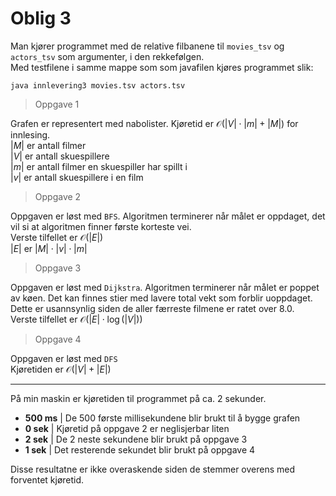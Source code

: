 # Oblig 3

Man kjører programmet med de relative filbanene til `movies_tsv` og `actors_tsv`
som argumenter, i den rekkefølgen.  
Med testfilene i samme mappe som som javafilen kjøres programmet slik:

~~~
java innlevering3 movies.tsv actors.tsv
~~~

> Oppgave 1

Grafen er representert med nabolister. Kjøretid er $\mathcal{O}(|V|\cdot |m| + |M|)$ for innlesing.  
$|M|$ er antall filmer  
$|V|$ er antall skuespillere  
$|m|$ er antall filmer en skuespiller har spillt i  
$|v|$ er antall skuespillere i en film


> Oppgave 2 

Oppgaven er løst med `BFS`. Algoritmen terminerer når målet er oppdaget, det vil si at algoritmen finner første korteste vei.  
Verste tilfellet er $\mathcal{O}(|E|)$  
$|E|$ er $|M|\cdot |v| \cdot |m|$

> Oppgave 3 

Oppgaven er løst med `Dijkstra`. Algoritmen terminerer når målet er poppet av køen. Det kan finnes stier med lavere total vekt som forblir uoppdaget. Dette er usannsynlig siden de aller færreste filmene er ratet over $8.0$.  
Verste tilfellet er $\mathcal{O}\left(|E|\cdot \log(|V|)\right)$
> Oppgave 4

Oppgaven er løst med `DFS`  
Kjøretiden er $\mathcal{O}(|V|+|E|)$

___

På min maskin er kjøretiden til programmet på ca. $2$ sekunder.

+ **$500$ ms** | De $500$ første millisekundene blir brukt til å bygge grafen 
+ **$0$ sek** | Kjøretid på oppgave 2 er neglisjerbar liten
+ **$2$ sek** | De $2$ neste sekundene blir brukt på oppgave 3 
+ **$1$ sek** | Det resterende sekundet blir brukt på oppgave 4

Disse resultatne er ikke overaskende siden de stemmer overens med forventet kjøretid.
